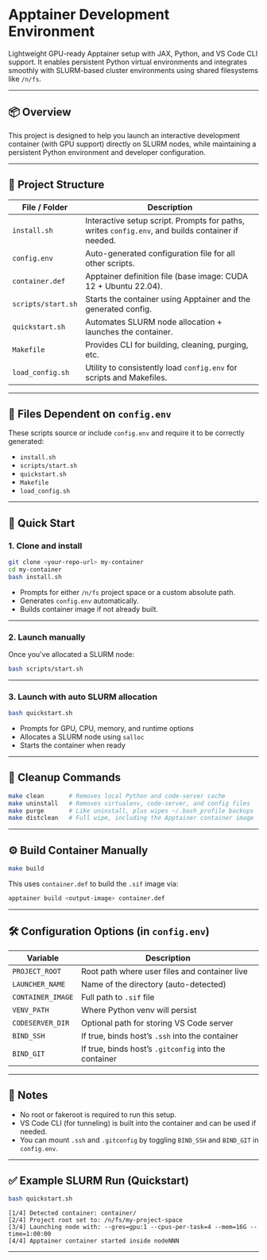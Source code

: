 # Apptainer Development Environment

Lightweight GPU-ready Apptainer setup with JAX, Python, and VS Code CLI support. It enables persistent Python virtual environments and integrates smoothly with SLURM-based cluster environments using shared filesystems like `/n/fs`.

---

## 📦 Overview

This project is designed to help you launch an interactive development container (with GPU support) directly on SLURM nodes, while maintaining a persistent Python environment and developer configuration.

---

## 📁 Project Structure

| File / Folder                     | Description                                                            |
|----------------------------------|------------------------------------------------------------------------|
| `install.sh`                     | Interactive setup script. Prompts for paths, writes `config.env`, and builds container if needed. |
| `config.env`                     | Auto-generated configuration file for all other scripts.              |
| `container.def`                  | Apptainer definition file (base image: CUDA 12 + Ubuntu 22.04).       |
| `scripts/start.sh`              | Starts the container using Apptainer and the generated config.        |
| `quickstart.sh`                  | Automates SLURM node allocation + launches the container.             |
| `Makefile`                       | Provides CLI for building, cleaning, purging, etc.                    |
| `load_config.sh`                 | Utility to consistently load `config.env` for scripts and Makefiles.  |

---

## 🧠 Files Dependent on `config.env`

These scripts source or include `config.env` and require it to be correctly generated:

- `install.sh`
- `scripts/start.sh`
- `quickstart.sh`
- `Makefile`
- `load_config.sh`

---

## 🚀 Quick Start

### 1. Clone and install

```bash
git clone <your-repo-url> my-container
cd my-container
bash install.sh
```

- Prompts for either `/n/fs` project space or a custom absolute path.
- Generates `config.env` automatically.
- Builds container image if not already built.

---

### 2. Launch manually

Once you've allocated a SLURM node:

```bash
bash scripts/start.sh
```

---

### 3. Launch with auto SLURM allocation

```bash
bash quickstart.sh
```

- Prompts for GPU, CPU, memory, and runtime options
- Allocates a SLURM node using `salloc`
- Starts the container when ready

---

## 🧹 Cleanup Commands

```bash
make clean       # Removes local Python and code-server cache
make uninstall   # Removes virtualenv, code-server, and config files
make purge       # Like uninstall, plus wipes ~/.bash_profile backups
make distclean   # Full wipe, including the Apptainer container image
```

---

## ⚙️ Build Container Manually

```bash
make build
```

This uses `container.def` to build the `.sif` image via:

```bash
apptainer build <output-image> container.def
```

---

## 🛠 Configuration Options (in `config.env`)

| Variable         | Description                                     |
|------------------|-------------------------------------------------|
| `PROJECT_ROOT`   | Root path where user files and container live   |
| `LAUNCHER_NAME`  | Name of the directory (auto-detected)           |
| `CONTAINER_IMAGE`| Full path to `.sif` file                        |
| `VENV_PATH`      | Where Python venv will persist                  |
| `CODESERVER_DIR` | Optional path for storing VS Code server        |
| `BIND_SSH`       | If true, binds host’s `.ssh` into the container |
| `BIND_GIT`       | If true, binds host’s `.gitconfig` into the container |

---

## 📎 Notes

- No root or fakeroot is required to run this setup.
- VS Code CLI (for tunneling) is built into the container and can be used if needed.
- You can mount `.ssh` and `.gitconfig` by toggling `BIND_SSH` and `BIND_GIT` in `config.env`.

---

## ✅ Example SLURM Run (Quickstart)

```bash
bash quickstart.sh
```

```text
[1/4] Detected container: container/
[2/4] Project root set to: /n/fs/my-project-space
[3/4] Launching node with: --gres=gpu:1 --cpus-per-task=4 --mem=16G --time=1:00:00
[4/4] Apptainer container started inside nodeNNN
```

---
